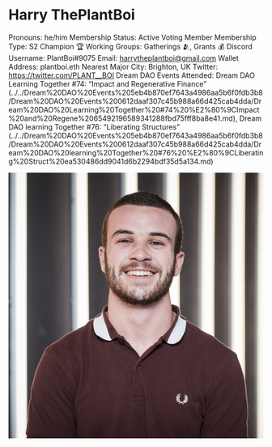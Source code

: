 # Harry ThePlantBoi

Pronouns: he/him
Membership Status: Active Voting Member
Membership Type: S2 Champion 🏆
Working Groups: Gatherings 🫂, Grants 💰
Discord Username: PlantBoi#9075
Email: harrytheplantboi@gmail.com
Wallet Address: plantboi.eth
Nearest Major City: Brighton, UK
Twitter: https://twitter.com/PLANT__BOI
Dream DAO Events Attended: Dream DAO Learning Together #74: “Impact and Regenerative Finance” (../../Dream%20DAO%20Events%205eb4b870ef7643a4986aa5b6f0fdb3b8/Dream%20DAO%20Events%200612daaf307c45b988a66d425cab4dda/Dream%20DAO%20Learning%20Together%20#74%20%E2%80%9CImpact%20and%20Regene%2065492196589341288fbd75fff8ba8e41.md), Dream DAO learning Together #76: “Liberating Structures” (../../Dream%20DAO%20Events%205eb4b870ef7643a4986aa5b6f0fdb3b8/Dream%20DAO%20Events%200612daaf307c45b988a66d425cab4dda/Dream%20DAO%20learning%20Together%20#76%20%E2%80%9CLiberating%20Struct%20ea530486dd9041d6b2294bdf35d5a134.md)

![Harry.png](Harry%20ThePlantBoi%20ca8ad7f8c31b41d79f265b856c179620/Harry.png)
